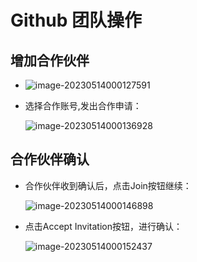 # Github 团队操作

## 增加合作伙伴

- ![image-20230514000127591](https://fastly.jsdelivr.net/gh/LetengZzz/img@main/Two-C/img/Java/202305140106217.png)

- 选择合作账号,发出合作申请：

  ![image-20230514000136928](https://fastly.jsdelivr.net/gh/LetengZzz/img@main/Two-C/img/Java/202305140106298.png)

## 合作伙伴确认

- 合作伙伴收到确认后，点击Join按钮继续：

  ![image-20230514000146898](https://fastly.jsdelivr.net/gh/LetengZzz/img@main/Two-C/img/Java/202305140110334.png)

- 点击Accept Invitation按钮，进行确认：

  ![image-20230514000152437](https://fastly.jsdelivr.net/gh/LetengZzz/img@main/Two-C/img/Java/202305140110775.png)
